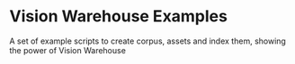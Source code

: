 # Vision Warehouse Examples
A set of example scripts to create corpus, assets and index them, showing the power of Vision Warehouse
